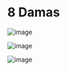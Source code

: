 # 8 Damas

![image](https://github.com/user-attachments/assets/dd2a1aec-732c-4272-adf0-703d8803c325)

![image](https://github.com/user-attachments/assets/1db41de9-3713-45de-af52-06b0ad3f9673)

![image](https://github.com/user-attachments/assets/8f819b3b-fb2e-4b34-920b-799f78208795)
